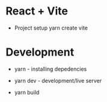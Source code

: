 # React + Vite

- Project setup
yarn create vite


# Development
- yarn - installing depedencies
- yarn dev - development/live server


- yarn build
